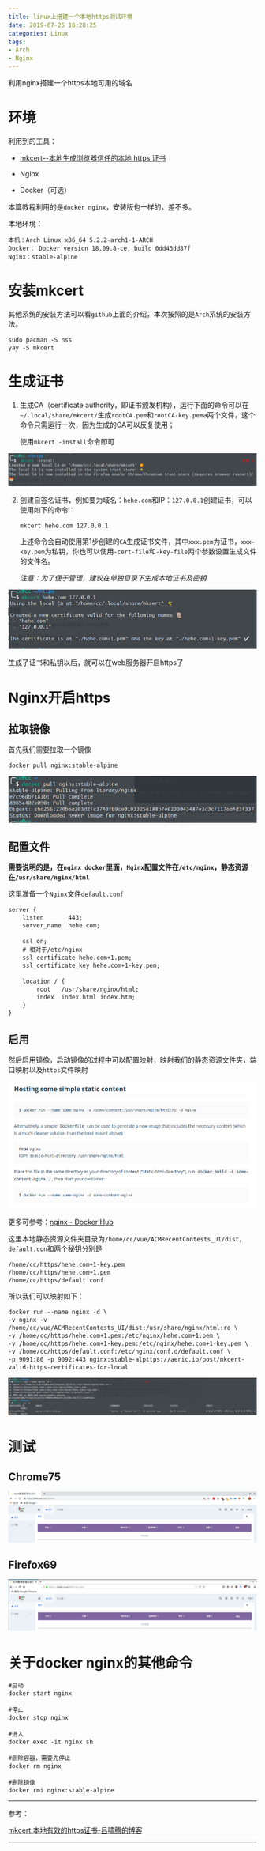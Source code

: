 ```yaml
---
title: linux上搭建一个本地https测试环境
date: 2019-07-25 16:28:25
categories: Linux
tags:
- Arch
- Nginx
---
```


利用nginx搭建一个https本地可用的域名

<!-- more -->

# 环境

利用到的工具：

- [mkcert--本地生成浏览器信任的本地 https 证书](https://github.com/FiloSottile/mkcert)

- Nginx
- Docker（可选）

本篇教程利用的是`docker nginx`，安装版也一样的，差不多。

本地环境：

```
本机：Arch Linux x86_64 5.2.2-arch1-1-ARCH
Docker： Docker version 18.09.8-ce, build 0dd43dd87f
Nginx：stable-alpine
```

# 安装mkcert

其他系统的安装方法可以看`github`上面的介绍，本次按照的是`Arch`系统的安装方法。

```shell
sudo pacman -S nss
yay -S mkcert
```

# 生成证书

1. 生成CA（certificate authority，即证书颁发机构），运行下面的命令可以在`~/.local/share/mkcert/`生成`rootCA.pem`和`rootCA-key.pem`a两个文件，这个命令只需运行一次，因为生成的CA可以反复使用；

   使用`mkcert -install`命令即可

![](linux上搭建一个本地https测试环境/1.png)

2. 创建自签名证书，例如要为域名：`hehe.com`和IP：`127.0.0.1`创建证书，可以使用如下的命令：

   ```shell
   mkcert hehe.com 127.0.0.1
   ```

   上述命令会自动使用第1步创建的`CA`生成证书文件，其中`xxx.pem`为证书，`xxx-key.pem`为私钥，你也可以使用`-cert-file`和`-key-file`两个参数设置生成文件的文件名。

   *注意：为了便于管理，建议在单独目录下生成本地证书及密钥*

![](linux上搭建一个本地https测试环境/2.png)

生成了证书和私钥以后，就可以在web服务器开启https了

# Nginx开启https

## 拉取镜像

首先我们需要拉取一个镜像

```shell
docker pull nginx:stable-alpine
```

![](linux上搭建一个本地https测试环境/3.png)



## 配置文件

**需要说明的是，在`nginx docker`里面，`Nginx`配置文件在`/etc/nginx`，静态资源在`/usr/share/nginx/html`**

这里准备一个`Nginx`文件`default.conf`

```shell
server {
    listen       443;
    server_name  hehe.com;

    ssl on;
    # 相对于/etc/nginx
    ssl_certificate hehe.com+1.pem;
    ssl_certificate_key hehe.com+1-key.pem;
    
    location / {
        root   /usr/share/nginx/html;
        index  index.html index.htm;
    }
}
```

## 启用

然后启用镜像，启动镜像的过程中可以配置映射，映射我们的静态资源文件夹，端口映射以及`https`文件映射

![](linux%E4%B8%8A%E6%90%AD%E5%BB%BA%E4%B8%80%E4%B8%AA%E6%9C%AC%E5%9C%B0https%E6%B5%8B%E8%AF%95%E7%8E%AF%E5%A2%83/4.png)

更多可参考：[nginx - Docker Hub](https://hub.docker.com/_/nginx)

这里本地静态资源文件夹目录为`/home/cc/vue/ACMRecentContests_UI/dist`，`default.con`和两个秘钥分别是

```
/home/cc/https/hehe.com+1-key.pem
/home/cc/https/hehe.com+1.pem
/home/cc/https/default.conf
```

所以我们可以映射如下：

```shell
docker run --name nginx -d \
-v nginx -v /home/cc/vue/ACMRecentContests_UI/dist:/usr/share/nginx/html:ro \
-v /home/cc/https/hehe.com+1.pem:/etc/nginx/hehe.com+1.pem \
-v /home/cc/https/hehe.com+1-key.pem:/etc/nginx/hehe.com+1-key.pem \
-v /home/cc/https/default.conf:/etc/nginx/conf.d/default.conf \
-p 9091:80 -p 9092:443 nginx:stable-alpttps://aeric.io/post/mkcert-valid-https-certificates-for-local
```

![](linux上搭建一个本地https测试环境/5.png)

# 测试

## Chrome75

![](linux上搭建一个本地https测试环境/6.png)

## Firefox69

![](linux上搭建一个本地https测试环境/7.png)



# 关于docker nginx的其他命令

```shell
#启动
docker start nginx

#停止
docker stop nginx

#进入
docker exec -it nginx sh

#删除容器，需要先停止
docker rm nginx

#删除镜像
docker rmi nginx:stable-alpine
```



---

参考：

[mkcert:本地有效的https证书-吕啸腾的博客](https://aeric.io/post/mkcert-valid-https-certificates-for-localhost/)

---

